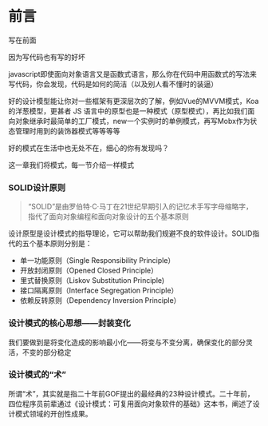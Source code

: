 # 前言

写在前面

因为写代码也有写的好坏

javascript即使面向对象语言又是函数式语言，那么你在代码中用函数式的写法来写代码，你会发现，代码是如何的简洁（以及别人看不懂时的装逼）

好的设计模型能让你对一些框架有更深层次的了解，例如Vue的MVVM模式，Koa的洋葱模型，更甚者 JS 语言中的原型也是一种模式（原型模式），再比如我们面向对象继承时最简单的工厂模式，new一个实例时的单例模式，再写Mobx作为状态管理时用到的装饰器模式等等等等

好的模式在生活中也无处不在，细心的你有发现吗？

这一章我们将模式，每一节介绍一样模式



### SOLID设计原则

> “SOLID”是由罗伯特·C·马丁在21世纪早期引入的记忆术手写字母缩略字，指代了面向对象编程和面向对象设计的五个基本原则

设计原型是设计模式的指导理论，它可以帮助我们规避不良的软件设计。SOLID指代的五个基本原则分别是：

- 单一功能原则（Single Responsibility Principle）
- 开放封闭原则（Opened Closed Principle）
- 里式替换原则（Liskov Substitution Principle)
- 接口隔离原则（Interface Segregation Principle）
- 依赖反转原则（Dependency Inversion Principle）



### 设计模式的核心思想——封装变化

我们要做到是将变化造成的影响最小化——将变与不变分离，确保变化的部分灵活，不变的部分稳定



### 设计模式的“术”

所谓“术”，其实就是指二十年前GOF提出的最经典的23种设计模式。二十年前，四位程序员前辈通过《设计模式：可复用面向对象软件的基础》这本书，阐述了设计模式领域的开创性成果。



































